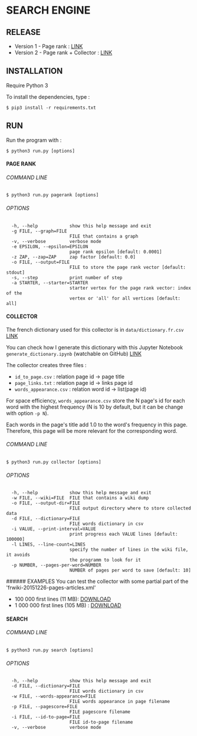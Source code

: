 # SEARCH ENGINE

## RELEASE
- Version 1 - Page rank : [LINK](https://github.com/kalaww/search_engine/releases/tag/1.0)
- Version 2 - Page rank + Collector : [LINK](https://github.com/kalaww/search_engine/releases/tag/2.0)

## INSTALLATION
Require Python 3

To install the dependencies, type :

```
$ pip3 install -r requirements.txt
```

## RUN
Run the program with :
```
$ python3 run.py [options]
```

#### PAGE RANK

###### COMMAND LINE
```
$ python3 run.py pagerank [options]
```
###### OPTIONS
```
  -h, --help            show this help message and exit
  -g FILE, --graph=FILE
                        FILE that contains a graph
  -v, --verbose         verbose mode
  -e EPSILON, --epsilon=EPSILON
                        page rank epsilon [default: 0.0001]
  -z ZAP, --zap=ZAP     zap factor [default: 0.0]
  -o FILE, --output=FILE
                        FILE to store the page rank vector [default: stdout]
  -s, --step            print number of step
  -a STARTER, --starter=STARTER
                        starter vertex for the page rank vector: index of the
                        vertex or 'all' for all vertices [default: all]
```

#### COLLECTOR
The french dictionary used for this collector is in `data/dictionary.fr.csv` 
[LINK](https://github.com/Kalaww/search_engine/blob/master/data/dictionary.fr.csv)

You can check how I generate this dictionary with this Jupyter Notebook `generate_dictionary.ipynb` (watchable on GitHub) 
[LINK](https://github.com/Kalaww/search_engine/blob/master/generate_dictionary.ipynb)

The collector creates three files : 
- `id_to_page.csv` : relation page id -> page title
- `page_links.txt` : relation page id -> links page id
- `words_appearance.csv` : relation word id -> list(page id)

For space efficiency, `words_appearance.csv` store the N page's id for each word with the highest frequency (N is 10 by 
default, but it can be change with option `-p N`).

Each words in the page's title add 1.0 to the word's frequency in this page. Therefore, this page will be more relevant for
the corresponding word.


###### COMMAND LINE
```
$ python3 run.py collector [options]
```
###### OPTIONS
```
  -h, --help            show this help message and exit
  -w FILE, --wiki=FILE  FILE that contains a wiki dump
  -o FILE, --output-dir=FILE
                        FILE output directory where to store collected data
  -d FILE, --dictionary=FILE
                        FILE words dictionary in csv
  -i VALUE, --print-interval=VALUE
                        print progress each VALUE lines [default: 100000]
  -l LINES, --line-count=LINES
                        specify the number of lines in the wiki file, it avoids
                        the programm to look for it
  -p NUMBER, --pages-per-word=NUMBER
                        NUMBER of pages per word to save [default: 10]
```

###### EXAMPLES
You can test the collector with some partial part of the 'frwiki-20151226-pages-articles.xml'
- 100 000 first lines (11 MB): [DOWNLOAD](https://drive.google.com/open?id=0BxjKLsDqc12CNU9Zd2doVm16amc)
- 1 000 000 first lines (105 MB) : [DOWNLOAD](https://drive.google.com/open?id=0BxjKLsDqc12CX29XTnpmby11THc)

#### SEARCH

###### COMMAND LINE
```
$ python3 run.py search [options]
```

###### OPTIONS
```
  -h, --help            show this help message and exit
  -d FILE, --dictionary=FILE
                        FILE words dictionary in csv
  -w FILE, --words-appearance=FILE
                        FILE words appearance in page filename
  -p FILE, --pagescore=FILE
                        FILE pagescore filename
  -i FILE, --id-to-page=FILE
                        FILE id-to-page filename
  -v, --verbose         verbose mode
```